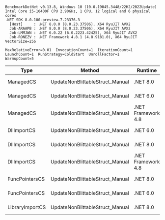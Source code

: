 ```

BenchmarkDotNet v0.13.8, Windows 10 (10.0.19045.3448/22H2/2022Update)
Intel Core i5-10400F CPU 2.90GHz, 1 CPU, 12 logical and 6 physical cores
.NET SDK 8.0.100-preview.7.23376.3
  [Host]     : .NET 8.0.0 (8.0.23.37506), X64 RyuJIT AVX2
  Job-ARAAPB : .NET 8.0.0 (8.0.23.37506), X64 RyuJIT AVX2
  Job-LMMJWN : .NET 6.0.22 (6.0.2223.42425), X64 RyuJIT AVX2
  Job-RONEZV : .NET Framework 4.8.1 (4.8.9181.0), X64 RyuJIT VectorSize=256

MaxRelativeError=0.01  InvocationCount=1  IterationCount=1  
LaunchCount=1  RunStrategy=ColdStart  UnrollFactor=1  
WarmupCount=5  

```
| Type            | Method                          | Runtime            | input                | Mean        | Error | Median      | Min         | Max         | Allocated |
|---------------- |-------------------------------- |------------------- |--------------------- |------------:|------:|------------:|------------:|------------:|----------:|
| ManagedCS       | UpdateNonBlittableStruct_Manual | .NET 8.0           | PInvo(...)truct [49] |    515.5 μs |    NA |    515.5 μs |    515.5 μs |    515.5 μs |     480 B |
| ManagedCS       | UpdateNonBlittableStruct_Manual | .NET 6.0           | PInvo(...)truct [49] |    652.8 μs |    NA |    652.8 μs |    652.8 μs |    652.8 μs |     720 B |
| ManagedCS       | UpdateNonBlittableStruct_Manual | .NET Framework 4.8 | PInvo(...)truct [49] |    734.9 μs |    NA |    734.9 μs |    734.9 μs |    734.9 μs |         - |
| DllImportCS     | UpdateNonBlittableStruct_Manual | .NET 6.0           | PInvo(...)truct [49] | 18,713.2 μs |    NA | 18,713.2 μs | 18,713.2 μs | 18,713.2 μs |     712 B |
| DllImportCS     | UpdateNonBlittableStruct_Manual | .NET 8.0           | PInvo(...)truct [49] | 19,095.0 μs |    NA | 19,095.0 μs | 19,095.0 μs | 19,095.0 μs |     472 B |
| DllImportCS     | UpdateNonBlittableStruct_Manual | .NET Framework 4.8 | PInvo(...)truct [49] | 19,380.7 μs |    NA | 19,380.7 μs | 19,380.7 μs | 19,380.7 μs |         - |
| FuncPointersCS  | UpdateNonBlittableStruct_Manual | .NET 8.0           | PInvo(...)truct [49] | 30,297.0 μs |    NA | 30,297.0 μs | 30,297.0 μs | 30,297.0 μs |     472 B |
| FuncPointersCS  | UpdateNonBlittableStruct_Manual | .NET 6.0           | PInvo(...)truct [49] | 30,303.6 μs |    NA | 30,303.6 μs | 30,303.6 μs | 30,303.6 μs |     712 B |
| LibraryImportCS | UpdateNonBlittableStruct_Manual | .NET 8.0           | PInvo(...)truct [49] | 30,974.0 μs |    NA | 30,974.0 μs | 30,974.0 μs | 30,974.0 μs |     472 B |
